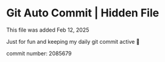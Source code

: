 # Git Auto Commit | Hidden File

This file was added Feb 12, 2025

Just for fun and keeping my daily git commit active 🤪

commit number: 2085679
